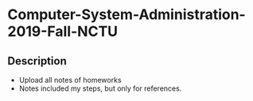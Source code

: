 # Computer-System-Administration-2019-Fall-NCTU

## Description

- Upload all notes of homeworks
- Notes included my steps, but only for references.
